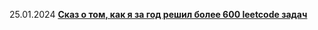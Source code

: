 25.01.2024 **[Сказ о том, как я за год решил более 600 leetcode задач](https://tproger.ru/articles/skaz-o-tom--kak-ya-za-god-rewil-bolee-600-leetcode-zadach)**                               


